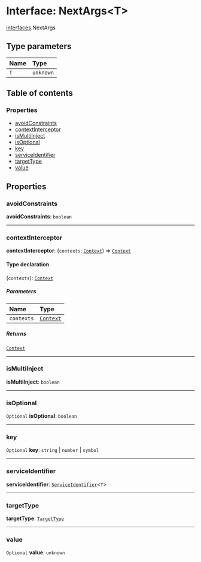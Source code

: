 # Interface: NextArgs\<T>

[interfaces](/en/auto-docs/free-layout-editor/modules/interfaces.md).NextArgs

## Type parameters

| Name | Type |
| :------ | :------ |
| `T` | `unknown` |

## Table of contents

### Properties

* [avoidConstraints](/en/auto-docs/free-layout-editor/interfaces/interfaces.NextArgs.md#avoidconstraints)
* [contextInterceptor](/en/auto-docs/free-layout-editor/interfaces/interfaces.NextArgs.md#contextinterceptor)
* [isMultiInject](/en/auto-docs/free-layout-editor/interfaces/interfaces.NextArgs.md#ismultiinject)
* [isOptional](/en/auto-docs/free-layout-editor/interfaces/interfaces.NextArgs.md#isoptional)
* [key](/en/auto-docs/free-layout-editor/interfaces/interfaces.NextArgs.md#key)
* [serviceIdentifier](/en/auto-docs/free-layout-editor/interfaces/interfaces.NextArgs.md#serviceidentifier)
* [targetType](/en/auto-docs/free-layout-editor/interfaces/interfaces.NextArgs.md#targettype)
* [value](/en/auto-docs/free-layout-editor/interfaces/interfaces.NextArgs.md#value)

## Properties

### avoidConstraints

**avoidConstraints**: `boolean`

***

### contextInterceptor

**contextInterceptor**: (`contexts`: [`Context`](/en/auto-docs/free-layout-editor/interfaces/interfaces.Context.md)) => [`Context`](/en/auto-docs/free-layout-editor/interfaces/interfaces.Context.md)

#### Type declaration

(`contexts`): [`Context`](/en/auto-docs/free-layout-editor/interfaces/interfaces.Context.md)

##### Parameters

| Name | Type |
| :------ | :------ |
| `contexts` | [`Context`](/en/auto-docs/free-layout-editor/interfaces/interfaces.Context.md) |

##### Returns

[`Context`](/en/auto-docs/free-layout-editor/interfaces/interfaces.Context.md)

***

### isMultiInject

**isMultiInject**: `boolean`

***

### isOptional

`Optional` **isOptional**: `boolean`

***

### key

`Optional` **key**: `string` | `number` | `symbol`

***

### serviceIdentifier

**serviceIdentifier**: [`ServiceIdentifier`](/en/auto-docs/free-layout-editor/types/interfaces.ServiceIdentifier.md)<`T`>

***

### targetType

**targetType**: [`TargetType`](/en/auto-docs/free-layout-editor/types/interfaces.TargetType.md)

***

### value

`Optional` **value**: `unknown`
